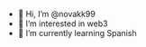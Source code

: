 - 👋 Hi, I’m @novakk99      
- 👀 I’m interested in web3     
- 🌱 I’m currently learning Spanish 


<!---
novakk99/novakk99 is a ✨ special ✨ repository because its `README.md` (this file) appears on your GitHub profile.
You can click the Preview link to take a look at your changes.
--->
